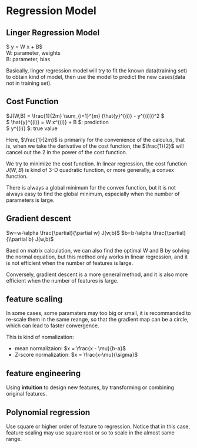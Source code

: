 # Regression Model
## Linger Regression Model
$ y = W x + B$  
W: parameter, weights  
B: parameter, bias

Basically, linger regression model will try to fit the known data(training set) to obtain kind of model,
then use the model to predict the new cases(data not in training set).

## Cost Function
$J(W,B) = \frac{1}{2m} \sum_{i=1}^{m} (\hat{y}^{(i)} - y^{(i)})^2 $  
$ \hat{y}^{(i)} = W x^{(i)} + B $: prediction  
$ y^{(i)} $: true value

Here, $\frac{1}{2m}$ is primarily for the convenience of the calculus, that is, when we take the derivative of the cost function, the $\frac{1}{2}$ will cancel out the 2 in the power of the cost function.


We try to minimize the cost function. In linear regression, the cost function $J(W,B)$ is kind of 3-D quadratic function, or more generally, a convex function. 

There is always a global minimum for the convex function, but it is not always easy to find the global minimum, especially when the number of parameters is large.

## Gradient descent

$w=w-\alpha \frac{\partial}{\partial w} J(w,b)$
$b=b-\alpha \frac{\partial}{\\partial b} J(w,b)$

Baed on matrix calculation, we can also find the optimal W and B by solving the normal equation, but this method only works in linear regression, and it is not efficient when the number of features is large.

Conversely, gradient descent is a more general method, and it is also more efficient when the number of features is large.

## feature scaling

In some cases, some paramaters may too big or small, it is recommanded to re-scale them in the same reange, so that the gradient map can be a circle, which can lead to faster convergence.

This is kind of nomalization:
- mean normalizaion: $x = \frac{x - \mu}{b-a}$
- Z-score normalization: $x = \frac{x-\mu}{\sigma}$

##  feature engineering

Using **intuition** to design new features, by transforming or combining original features.

## Polynomial regression

Use square or higher order of feature to regression.
Notice that in this case, feature scaling may use square root or so to scale in the almost same range.